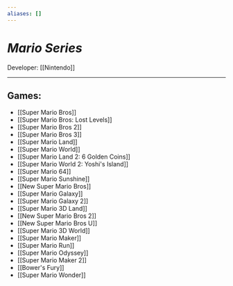 ```yaml
---
aliases: []
---
```


# _Mario Series_

Developer: [[Nintendo]]

---

## Games:
* [[Super Mario Bros]]
* [[Super Mario Bros: Lost Levels]]
* [[Super Mario Bros 2]]
* [[Super Mario Bros 3]]
* [[Super Mario Land]]
* [[Super Mario World]]
* [[Super Mario Land 2: 6 Golden Coins]]
* [[Super Mario World 2: Yoshi's Island]]
* [[Super Mario 64]]
* [[Super Mario Sunshine]]
* [[New Super Mario Bros]]
* [[Super Mario Galaxy]]
* [[Super Mario Galaxy 2]]
* [[Super Mario 3D Land]]
* [[New Super Mario Bros 2]]
* [[New Super Mario Bros U]]
* [[Super Mario 3D World]]
* [[Super Mario Maker]]
* [[Super Mario Run]]
* [[Super Mario Odyssey]]
* [[Super Mario Maker 2]]
* [[Bower's Fury]]
* [[Super Mario Wonder]]